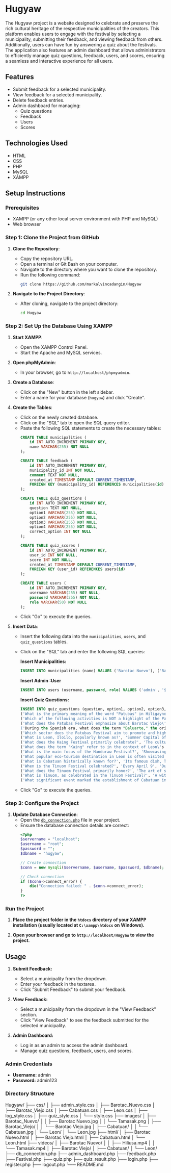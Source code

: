 # Hugyaw

The Hugyaw project is a website designed to celebrate and preserve the rich cultural heritage of the respective municipalities of the creators. This platform enables users to engage with the festival by selecting a municipality, submitting their feedback, and viewing feedback from others. Additionally, users can have fun by answering a quiz about the festivals. The application also features an admin dashboard that allows administrators to efficiently manage quiz questions, feedback, users, and scores, ensuring a seamless and interactive experience for all users.

## Features

- Submit feedback for a selected municipality.
- View feedback for a selected municipality.
- Delete feedback entries.
- Admin dashboard for managing:
  - Quiz questions
  - Feedback
  - Users
  - Scores

## Technologies Used

- HTML
- CSS
- PHP
- MySQL
- XAMPP

## Setup Instructions

### Prerequisites

- XAMPP (or any other local server environment with PHP and MySQL)
- Web browser

### Step 1: Clone the Project from GitHub

1. **Clone the Repository**:
   - Copy the repository URL.
   - Open a terminal or Git Bash on your computer.
   - Navigate to the directory where you want to clone the repository.
   - Run the following command:
     ```bash
     git clone https://github.com/markalvincadangin/Hugyaw
     ```

2. **Navigate to the Project Directory**:
   - After cloning, navigate to the project directory:
     ```sh
     cd Hugyaw
     ```

### Step 2: Set Up the Database Using XAMPP

1. **Start XAMPP**:
   - Open the XAMPP Control Panel.
   - Start the Apache and MySQL services.

2. **Open phpMyAdmin**:
   - In your browser, go to `http://localhost/phpmyadmin`.

3. **Create a Database**:
   - Click on the "New" button in the left sidebar.
   - Enter a name for your database (`hugyaw`) and click "Create".

4. **Create the Tables**:
   - Click on the newly created database.
   - Click on the "SQL" tab to open the SQL query editor.
   - Paste the following SQL statements to create the necessary tables:
     ```sql
     CREATE TABLE municipalities (
         id INT AUTO_INCREMENT PRIMARY KEY,
         name VARCHAR(255) NOT NULL
     );

     CREATE TABLE feedback (
         id INT AUTO_INCREMENT PRIMARY KEY,
         municipality_id INT NOT NULL,
         comment TEXT NOT NULL,
         created_at TIMESTAMP DEFAULT CURRENT_TIMESTAMP,
         FOREIGN KEY (municipality_id) REFERENCES municipalities(id)
     );

     CREATE TABLE quiz_questions (
         id INT AUTO_INCREMENT PRIMARY KEY,
         question TEXT NOT NULL,
         option1 VARCHAR(255) NOT NULL,
         option2 VARCHAR(255) NOT NULL,
         option3 VARCHAR(255) NOT NULL,
         option4 VARCHAR(255) NOT NULL,
         correct_option INT NOT NULL
     );

     CREATE TABLE quiz_scores (
         id INT AUTO_INCREMENT PRIMARY KEY,
         user_id INT NOT NULL,
         score INT NOT NULL,
         created_at TIMESTAMP DEFAULT CURRENT_TIMESTAMP,
         FOREIGN KEY (user_id) REFERENCES users(id)
     );

     CREATE TABLE users (
         id INT AUTO_INCREMENT PRIMARY KEY,
         username VARCHAR(255) NOT NULL,
         password VARCHAR(255) NOT NULL,
         role VARCHAR(50) NOT NULL
     );
     ```
   - Click "Go" to execute the queries.

5. **Insert Data**:
   - Insert the following data into the `municipalities`, `users`, and `quiz_questions` tables.
   - Click on the "SQL" tab and enter the following SQL queries:

     **Insert Municipalities:**
     ```sql
     INSERT INTO municipalities (name) VALUES ('Barotac Nuevo'), ('Barotac Viejo'), ('Cabatuan'), ('Leon');
     ```

     **Insert Admin :User**
     ```sql
     INSERT INTO users (username, password, role) VALUES ('admin', '$2y$10$Z/x7EYFFCZUucEmdIjPvQ.bjW0Hf.TeCz3KYWa9SV9Eju5TLuU76a', 'admin');
     ```

     **Insert Quiz Questions:**
     ```sql
     INSERT INTO quiz_questions (question, option1, option2, option3, option4, correct_option) VALUES
     ('What is the primary meaning of the word "Patubas" in Hiligaynon?', 'Unity', 'Harvest', 'Culture', 'Diversity', 2),
     ('Which of the following activities is NOT a highlight of the Patubas Festival?', 'Street Dancing and Float Parade', 'Agro-Industrial Fair', 'Musical Band Competition', 'Cultural Performance', 3),
     ('What does the Patubas Festival emphasize about Barotac Viejo\'s community?', 'Their historical landmarks', 'Their gratitude for a bountiful harvest', 'Their resistance to Moro pirates', 'Their focus on modern technology', 2),
     ('During the Spanish era, what does the term "Baluarte," the origin of Barotac\'s name, refer to?', 'An agricultural tool', 'A fortification or watchtower', 'A festival dance', 'A religious ceremony', 2),
     ('Which sector does the Patubas Festival aim to promote and highlight?', 'Industrial development', 'Technological advancements', 'Agricultural productivity', 'Religious unity', 3),
     ('What is Leon, Iloilo, popularly known as?', 'Summer Capital of Iloilo', 'Vegetable Basket of Iloilo', 'Agricultural Hub of the Philippines', 'Historical Town of Iloilo', 2),
     ('What does the Kaing Festival primarily celebrate?', 'The cultural heritage of Leon', 'The bravery of the town’s ancestors', 'The agricultural abundance and farmers of Leon', 'The history of Bucari as a tourist destination', 3),
     ('What does the term "Kaing" refer to in the context of Leon\'s festival?', 'A type of vegetable grown in Leon', 'A traditional woven basket for carrying produce', 'A historic figure in Leon\'s past and future', 'A dance performed during the festival', 2),
     ('What is the main focus of the Handuraw Festival?', 'Showcasing eco-tourism and farming practices', 'Reflecting on Leon’s history and cultural traditions', 'Promoting the town local produce', 'Celebrating modern progress in the town', 2),
     ('What popular eco-tourism destination in Leon is often visited during festivals?', 'Bucari', 'Camando', 'Iloilo River', 'Pavia Highlands', 1),
     ('What is Cabatuan historically known for?', 'Its famous dish, Tinuom', 'The "Sinulugans" and their art of sword fighting', 'Being the agricultural center of Iloilo and Visayas', 'The production of banana leaves and tobacco', 2),
     ('When is the Tinuom Festival celebrated?', 'Every April 9', 'During the Christmas season', 'The first Sunday of September, lasting for 10 days', 'Every November', 3),
     ('What does the Tinuom Festival primarily honor?', 'The art of sword fighting and dragon dance', 'The agricultural and economic productivity of Cabatuan', 'The patron saint, San Nicolas de Tolentino, and the Tinuom dish', 'The foundation of Cabatuan', 3),
     ('What is Tinuom, as celebrated in the Tinuom Festival?', 'A witch craft ritual', 'A native chicken soup with spices, wrapped in banana leaves', 'A form of traditional dance', 'A sword-fighting performance', 2),
     ('What significant event marked the establishment of Cabatuan in 1732?', 'The first Tinuom Festival', 'The arrival of Spanish settlers', 'The placement of a molave cross on Pamul-ogan Hill', 'The time when Romeo and Juliet was produced', 3);
     ```

   - Click "Go" to execute the queries.

### Step 3: Configure the Project

1. **Update Database Connection**:
   - Open the [`db_connection.php`](db_connection.php ) file in your project.
   - Ensure the database connection details are correct:
     ```php
     <?php
     $servername = "localhost";
     $username = "root";
     $password = "";
     $dbname = "hugyaw";

     // Create connection
     $conn = new mysqli($servername, $username, $password, $dbname);

     // Check connection
     if ($conn->connect_error) {
         die("Connection failed: " . $conn->connect_error);
     }
     ?>
     ```

### Run the Project

1. **Place the project folder in the `htdocs` directory of your XAMPP installation (usually located at `C:\xampp\htdocs` on Windows).**

2. **Open your browser and go to `http://localhost/Hugyaw` to view the project.**

## Usage

1. **Submit Feedback:**
   - Select a municipality from the dropdown.
   - Enter your feedback in the textarea.
   - Click "Submit Feedback" to submit your feedback.

2. **View Feedback:**
   - Select a municipality from the dropdown in the "View Feedback" section.
   - Click "View Feedback" to see the feedback submitted for the selected municipality.

3. **Admin Dashboard:**
   - Log in as an admin to access the admin dashboard.
   - Manage quiz questions, feedback, users, and scores.

### Admin Credentials

- **Username:** admin
- **Password:** admin123

### Directory Structure

Hugyaw/
├── css/
│   ├── admin_style.css
│   ├── Barotac_Nuevo.css
│   ├── Barotac_Viejo.css
│   ├── Cabatuan.css
│   ├── Leon.css
│   ├── log_style.css
│   ├── quiz_style.css
│   └── style.css
├── images/
│   ├── Barotac_Nuevo/
│   │      ├── Barotac Nuevo.jpg
│   │      └── Tamasak.png
│   ├── Barotac_Viejo/
│   │      └── Barotac Viejo.jpg
│   ├── Cabatuan/
│   │      └── Cabatuan.jpg
│   └── Leon/
│           └── Leon.jpg
├── html/
│   ├── Barotac Nuevo.html
│   ├── Barotac Viejo.html
│   ├── Cabatuan.html
│   └── Leon.html
├── videos/
│   ├── Barotac Nuevo/
│   │      ├── Hiliusa.mp4
│   │      └── Tamasak.mp4
│   ├── Barotac Viejo/
│   ├── Cabatuan/
│   └── Leon/
├── db_connection.php
├── admin_dashboard.php
├── feedback.php
├── Festival.php
├── quiz.php
├── quiz_result.php
├── login.php
├── register.php
├── logout.php
└── README.md